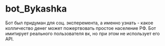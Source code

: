 # bot_Bykashka

Бот был придуман для соц. эксперемента, а именно узнать - какое колличество денег может пожертвовать простое население РФ. Бот имитирует реального пользователя вк, но при этом не использует его API.
